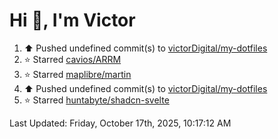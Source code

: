 <h1>Hi 👋, I'm Victor </h1>

<!--RECENT_ACTIVITY:start-->
1. ⬆️ Pushed undefined commit(s) to [victorDigital/my-dotfiles](https://github.com/victorDigital/my-dotfiles)<br>
2. ⭐ Starred [cavios/ARRM](https://github.com/cavios/ARRM)<br>
3. ⭐ Starred [maplibre/martin](https://github.com/maplibre/martin)<br>
4. ⬆️ Pushed undefined commit(s) to [victorDigital/my-dotfiles](https://github.com/victorDigital/my-dotfiles)<br>
5. ⭐ Starred [huntabyte/shadcn-svelte](https://github.com/huntabyte/shadcn-svelte)<br>
<!--RECENT_ACTIVITY:end-->

<!--RECENT_ACTIVITY:last_update-->
Last Updated: Friday, October 17th, 2025, 10:17:12 AM
<!--RECENT_ACTIVITY:last_update_end-->
